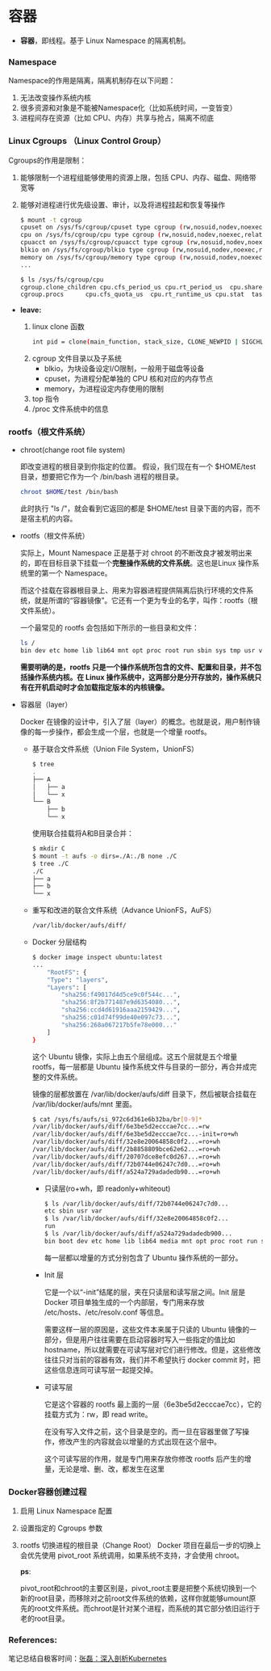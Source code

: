 # 容器

* **容器**，即线程。基于 Linux Namespace 的隔离机制。

### **Namespace**

Namespace的作用是隔离，隔离机制存在以下问题：

1. 无法改变操作系统内核
2. 很多资源和对象是不能被Namespace化（比如系统时间，一变皆变）
3. 进程间存在资源（比如 CPU、内存）共享与抢占，隔离不彻底

### **Linux Cgroups （Linux Control Group）**

Cgroups的作用是限制：

1. 能够限制一个进程组能够使用的资源上限，包括 CPU、内存、磁盘、网络带宽等
2. 能够对进程进行优先级设置、审计，以及将进程挂起和恢复等操作
    
    ```bash
    $ mount -t cgroup 
    cpuset on /sys/fs/cgroup/cpuset type cgroup (rw,nosuid,nodev,noexec,relatime,cpuset)
    cpu on /sys/fs/cgroup/cpu type cgroup (rw,nosuid,nodev,noexec,relatime,cpu)
    cpuacct on /sys/fs/cgroup/cpuacct type cgroup (rw,nosuid,nodev,noexec,relatime,cpuacct)
    blkio on /sys/fs/cgroup/blkio type cgroup (rw,nosuid,nodev,noexec,relatime,blkio)
    memory on /sys/fs/cgroup/memory type cgroup (rw,nosuid,nodev,noexec,relatime,memory)
    ...
    
    $ ls /sys/fs/cgroup/cpu
    cgroup.clone_children cpu.cfs_period_us cpu.rt_period_us  cpu.shares notify_on_release
    cgroup.procs      cpu.cfs_quota_us  cpu.rt_runtime_us cpu.stat  tasks
    ```
    
* **leave:**
    
    1. linux clone 函数
        ```bash
        int pid = clone(main_function, stack_size, CLONE_NEWPID | SIGCHLD, NULL); 
        ```
    2. cgroup 文件目录以及子系统
        * blkio，为块设备设定I/O限制，一般用于磁盘等设备
        * cpuset，为进程分配单独的 CPU 核和对应的内存节点
        * memory，为进程设定内存使用的限制
    3. top 指令
    4. /proc 文件系统中的信息

### **rootfs（根文件系统）**

* chroot(change root file system)

    即改变进程的根目录到你指定的位置。
    假设，我们现在有一个 $HOME/test 目录，想要把它作为一个 /bin/bash 进程的根目录。
    ```bash
    chroot $HOME/test /bin/bash
    ```
    此时执行 "ls /"，就会看到它返回的都是 $HOME/test 目录下面的内容，而不是宿主机的内容。

* rootfs（根文件系统）

    实际上，Mount Namespace 正是基于对 chroot 的不断改良才被发明出来的，即在目标目录下挂载一个**完整操作系统的文件系统**。这也是Linux 操作系统里的第一个 Namespace。

    而这个挂载在容器根目录上、用来为容器进程提供隔离后执行环境的文件系统，就是所谓的“容器镜像”。它还有一个更为专业的名字，叫作：rootfs（根文件系统）。

    一个最常见的 rootfs 会包括如下所示的一些目录和文件：
    ```bash
    ls /
    bin dev etc home lib lib64 mnt opt proc root run sbin sys tmp usr var
    ```

    **需要明确的是，rootfs 只是一个操作系统所包含的文件、配置和目录，并不包括操作系统内核。在 Linux 操作系统中，这两部分是分开存放的，操作系统只有在开机启动时才会加载指定版本的内核镜像。**

* 容器层（layer）

    Docker 在镜像的设计中，引入了层（layer）的概念。也就是说，用户制作镜像的每一步操作，都会生成一个层，也就是一个增量 rootfs。

    * 基于联合文件系统（Union File System，UnionFS）
        ```bash
        $ tree
        .
        ├── A
        │   ├── a
        │   └── x
        └── B
            ├── b
            └── x
        ```
        使用联合挂载将A和B目录合并：
        ```bash
        $ mkdir C
        $ mount -t aufs -o dirs=./A:./B none ./C
        $ tree ./C
        ./C
        ├── a
        ├── b
        └── x
        ```
    
    * 重写和改进的联合文件系统（Advance UnionFS，AuFS）

        ```bash
        /var/lib/docker/aufs/diff/
        ```

    * Docker 分层结构

        ```bash
        $ docker image inspect ubuntu:latest
        ...
            "RootFS": {
            "Type": "layers",
            "Layers": [
                "sha256:f49017d4d5ce9c0f544c...",
                "sha256:8f2b771487e9d6354080...",
                "sha256:ccd4d61916aaa2159429...",
                "sha256:c01d74f99de40e097c73...",
                "sha256:268a067217b5fe78e000..."
            ]
        }
        ```
        这个 Ubuntu 镜像，实际上由五个层组成。这五个层就是五个增量 rootfs，每一层都是 Ubuntu 操作系统文件与目录的一部分，再合并成完整的文件系统。

        镜像的层都放置在 /var/lib/docker/aufs/diff 目录下，然后被联合挂载在 /var/lib/docker/aufs/mnt 里面。
        ```bash
        $ cat /sys/fs/aufs/si_972c6d361e6b32ba/br[0-9]*
        /var/lib/docker/aufs/diff/6e3be5d2ecccae7cc...=rw
        /var/lib/docker/aufs/diff/6e3be5d2ecccae7cc...-init=ro+wh
        /var/lib/docker/aufs/diff/32e8e20064858c0f2...=ro+wh
        /var/lib/docker/aufs/diff/2b8858809bce62e62...=ro+wh
        /var/lib/docker/aufs/diff/20707dce8efc0d267...=ro+wh
        /var/lib/docker/aufs/diff/72b0744e06247c7d0...=ro+wh
        /var/lib/docker/aufs/diff/a524a729adadedb90...=ro+wh
        ```

        * 只读层(ro+wh，即 readonly+whiteout)
            ```bash
            $ ls /var/lib/docker/aufs/diff/72b0744e06247c7d0...
            etc sbin usr var
            $ ls /var/lib/docker/aufs/diff/32e8e20064858c0f2...
            run
            $ ls /var/lib/docker/aufs/diff/a524a729adadedb900...
            bin boot dev etc home lib lib64 media mnt opt proc root run sbin srv sys tmp usr var
            ```
            每一层都以增量的方式分别包含了 Ubuntu 操作系统的一部分。

        * Init 层

            它是一个以“-init”结尾的层，夹在只读层和读写层之间。Init 层是 Docker 项目单独生成的一个内部层，专门用来存放 /etc/hosts、/etc/resolv.conf 等信息。

            需要这样一层的原因是，这些文件本来属于只读的 Ubuntu 镜像的一部分，但是用户往往需要在启动容器时写入一些指定的值比如 hostname，所以就需要在可读写层对它们进行修改。但是，这些修改往往只对当前的容器有效，我们并不希望执行 docker commit 时，把这些信息连同可读写层一起提交掉。

        * 可读写层

            它是这个容器的 rootfs 最上面的一层（6e3be5d2ecccae7cc），它的挂载方式为：rw，即 read write。
            
            在没有写入文件之前，这个目录是空的。而一旦在容器里做了写操作，修改产生的内容就会以增量的方式出现在这个层中。
            
            这个可读写层的作用，就是专门用来存放你修改 rootfs 后产生的增量，无论是增、删、改，都发生在这里

### **Docker容器创建过程**

1. 启用 Linux Namespace 配置
2. 设置指定的 Cgroups 参数
3. rootfs 切换进程的根目录（Change Root）
    Docker 项目在最后一步的切换上会优先使用 pivot_root 系统调用，如果系统不支持，才会使用 chroot。

    **ps**:
    
    pivot_root和chroot的主要区别是，pivot_root主要是把整个系统切换到一个新的root目录，而移除对之前root文件系统的依赖，这样你就能够umount原先的root文件系统。而chroot是针对某个进程，而系统的其它部分依旧运行于老的root目录。

### References:

笔记总结自极客时间：[张磊：深入剖析Kubernetes](https://time.geekbang.org/column/116)
